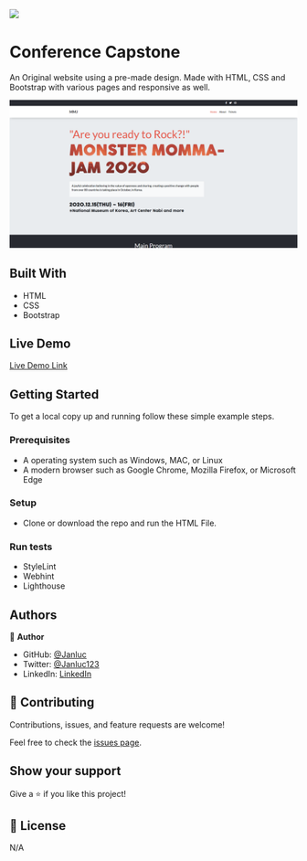 ![](https://img.shields.io/badge/Microverse-blueviolet)

# Conference Capstone

An Original website using a pre-made design. Made with HTML, CSS and Bootstrap with various pages and responsive as well.



![screenshot](./app_screenshot.png)


## Built With

- HTML
- CSS
- Bootstrap

## Live Demo

[Live Demo Link](https://janluc.github.io/CapstoneConference/index.html)


## Getting Started

To get a local copy up and running follow these simple example steps.

### Prerequisites

- A operating system such as Windows, MAC, or Linux
- A modern browser such as Google Chrome, Mozilla Firefox, or Microsoft Edge

### Setup
- Clone or download the repo and run the HTML File.

### Run tests
- StyleLint
- Webhint
- Lighthouse


## Authors

👤 **Author**

- GitHub: [@Janluc](https://github.com/Janluc)
- Twitter: [@Janluc123](https://twitter.com/Janluc123)
- LinkedIn: [LinkedIn](https://www.linkedin.com/in/janluc-saneaux-91707a1b4/)

## 🤝 Contributing

Contributions, issues, and feature requests are welcome!

Feel free to check the [issues page](https://github.com/alejandrotoledoweb/nyt-article/issues).

## Show your support

Give a ⭐️ if you like this project!

## 📝 License

N/A